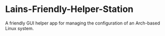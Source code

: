 # Lains-Friendly-Helper-Station
A friendly GUI helper app for managing the configuration of an Arch-based Linux system.

